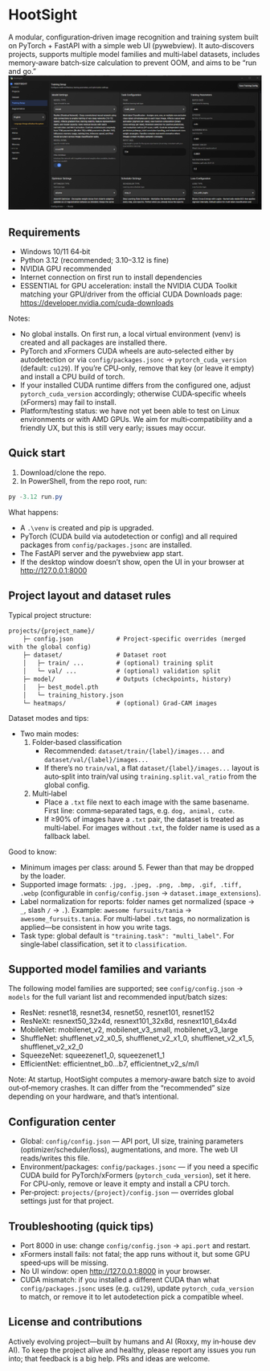 # HootSight

A modular, configuration‑driven image recognition and training system built on PyTorch + FastAPI with a simple web UI (pywebview). It auto‑discovers projects, supports multiple model families and multi‑label datasets, includes memory‑aware batch‑size calculation to prevent OOM, and aims to be “run and go.”
![App Screenshot](https://raw.githubusercontent.com/Tanathy/HootSight/refs/heads/main/docs/imgs/app.png)


## Requirements

- Windows 10/11 64‑bit
- Python 3.12 (recommended; 3.10–3.12 is fine)
- NVIDIA GPU recommended
- Internet connection on first run to install dependencies
- ESSENTIAL for GPU acceleration: install the NVIDIA CUDA Toolkit matching your GPU/driver from the official CUDA Downloads page:
	https://developer.nvidia.com/cuda-downloads

Notes:
- No global installs. On first run, a local virtual environment (venv) is created and all packages are installed there.
- PyTorch and xFormers CUDA wheels are auto‑selected either by autodetection or via `config/packages.jsonc` → `pytorch_cuda_version` (default: `cu129`). If you’re CPU‑only, remove that key (or leave it empty) and install a CPU build of torch.
- If your installed CUDA runtime differs from the configured one, adjust `pytorch_cuda_version` accordingly; otherwise CUDA‑specific wheels (xFormers) may fail to install.
- Platform/testing status: we have not yet been able to test on Linux environments or with AMD GPUs. We aim for multi‑compatibility and a friendly UX, but this is still very early; issues may occur.


## Quick start

1) Download/clone the repo.
2) In PowerShell, from the repo root, run:

```powershell
py -3.12 run.py
```

What happens:
- A `.\venv` is created and pip is upgraded.
- PyTorch (CUDA build via autodetection or config) and all required packages from `config/packages.jsonc` are installed.
- The FastAPI server and the pywebview app start.
- If the desktop window doesn’t show, open the UI in your browser at http://127.0.0.1:8000


## Project layout and dataset rules

Typical project structure:

```
projects/{project_name}/
	├─ config.json            # Project‑specific overrides (merged with the global config)
	├─ dataset/               # Dataset root
	│   ├─ train/ ...         # (optional) training split
	│   └─ val/ ...           # (optional) validation split
	├─ model/                 # Outputs (checkpoints, history)
	│   ├─ best_model.pth
	│   └─ training_history.json
	└─ heatmaps/              # (optional) Grad‑CAM images
```

Dataset modes and tips:
- Two main modes:
	1) Folder‑based classification
		 - Recommended: `dataset/train/{label}/images...` and `dataset/val/{label}/images...`
		 - If there’s no `train/val`, a flat `dataset/{label}/images...` layout is auto‑split into train/val using `training.split.val_ratio` from the global config.
	2) Multi‑label
		 - Place a `.txt` file next to each image with the same basename. First line: comma‑separated tags, e.g. `dog, animal, cute`.
		 - If ≥90% of images have a `.txt` pair, the dataset is treated as multi‑label. For images without `.txt`, the folder name is used as a fallback label.

Good to know:
- Minimum images per class: around 5. Fewer than that may be dropped by the loader.
- Supported image formats: `.jpg, .jpeg, .png, .bmp, .gif, .tiff, .webp` (configurable in `config/config.json` → `dataset.image_extensions`).
- Label normalization for reports: folder names get normalized (space → `_`, slash `/` → `.`). Example: `awesome fursuits/tania` → `awesome_fursuits.tania`. For multi‑label `.txt` tags, no normalization is applied—be consistent in how you write tags.
- Task type: global default is `"training.task": "multi_label"`. For single‑label classification, set it to `classification`.


## Supported model families and variants

The following model families are supported; see `config/config.json` → `models` for the full variant list and recommended input/batch sizes:

- ResNet: resnet18, resnet34, resnet50, resnet101, resnet152
- ResNeXt: resnext50_32x4d, resnext101_32x8d, resnext101_64x4d
- MobileNet: mobilenet_v2, mobilenet_v3_small, mobilenet_v3_large
- ShuffleNet: shufflenet_v2_x0_5, shufflenet_v2_x1_0, shufflenet_v2_x1_5, shufflenet_v2_x2_0
- SqueezeNet: squeezenet1_0, squeezenet1_1
- EfficientNet: efficientnet_b0…b7, efficientnet_v2_s/m/l

Note: At startup, HootSight computes a memory‑aware batch size to avoid out‑of‑memory crashes. It can differ from the “recommended” size depending on your hardware, and that’s intentional.


## Configuration center

- Global: `config/config.json` — API port, UI size, training parameters (optimizer/scheduler/loss), augmentations, and more. The web UI reads/writes this file.
- Environment/packages: `config/packages.jsonc` — if you need a specific CUDA build for PyTorch/xFormers (`pytorch_cuda_version`), set it here. For CPU‑only, remove or leave it empty and install a CPU torch.
- Per‑project: `projects/{project}/config.json` — overrides global settings just for that project.


## Troubleshooting (quick tips)

- Port 8000 in use: change `config/config.json` → `api.port` and restart.
- xFormers install fails: not fatal; the app runs without it, but some GPU speed‑ups will be missing.
- No UI window: open http://127.0.0.1:8000 in your browser.
- CUDA mismatch: if you installed a different CUDA than what `config/packages.jsonc` uses (e.g. `cu129`), update `pytorch_cuda_version` to match, or remove it to let autodetection pick a compatible wheel.


## License and contributions

Actively evolving project—built by humans and AI (Roxxy, my in‑house dev AI). To keep the project alive and healthy, please report any issues you run into; that feedback is a big help. PRs and ideas are welcome.


